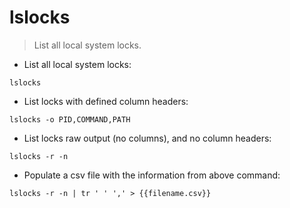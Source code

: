 # lslocks

> List all local system locks.

- List all local system locks:

`lslocks`

- List locks with defined column headers:

`lslocks -o PID,COMMAND,PATH`

- List locks raw output (no columns), and no column headers:

`lslocks -r -n`

- Populate a csv file with the information from above command:

`lslocks -r -n | tr ' ' ',' > {{filename.csv}}`
